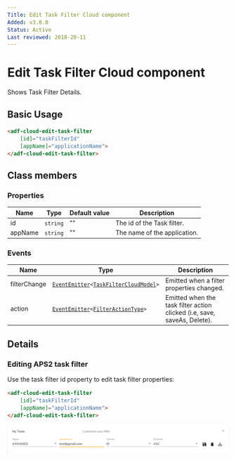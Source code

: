 ```yaml
---
Title: Edit Task Filter Cloud component
Added: v3.0.0
Status: Active
Last reviewed: 2018-20-11
---
```


# Edit Task Filter Cloud component

Shows Task Filter Details.

## Basic Usage

```html
<adf-cloud-edit-task-filter 
    [id]="taskFilterId"
    [appName]="applicationName">
</adf-cloud-edit-task-filter>
```

## Class members

### Properties

| Name | Type | Default value | Description |
| ---- | ---- | ------------- | ----------- |
| id | `string` | "" | The id of the Task filter. |
| appName | `string` | "" | The name of the application. |

### Events

| Name | Type | Description |
| ---- | ---- | ----------- |
| filterChange | [`EventEmitter`](https://angular.io/api/core/EventEmitter)`<`[`TaskFilterCloudModel`](../../lib/process-services-cloud/src/lib/task-cloud/models/filter-cloud.model.ts)`>` | Emitted when a filter properties changed. |
| action | [`EventEmitter`](https://angular.io/api/core/EventEmitter)`<`[`FilterActionType`](../../lib/process-services-cloud/src/lib/task-cloud/models/filter-cloud.model.ts)`>` | Emitted when the task filter action clicked (i.e, save, saveAs, Delete). |

## Details

### Editing APS2 task filter

Use the task filter id property to edit task filter properties:

```html
<adf-cloud-edit-task-filter
    [id]="taskFilterId"
    [appName]="applicationName">
</adf-cloud-edit-task-filter>
```

![edit-task-filter-cloud](../docassets/images/edit-task-filter-cloud.component.png)
